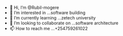 - 👋 Hi, I’m @Rubil-mogere
- 👀 I’m interested in ...software building
- 🌱 I’m currently learning ...zetech university
- 💞️ I’m looking to collaborate on ...software architecture
- 📫 How to reach me ...+254759261022

<!---
Rubil-mogere/Rubil-mogere is a ✨ special ✨ repository because its `README.md` (this file) appears on your GitHub profile.
You can click the Preview link to take a look at your changes.
--->

